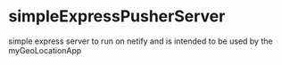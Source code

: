 # simpleExpressPusherServer
simple express server to run on netify and is intended to be used by the myGeoLocationApp
